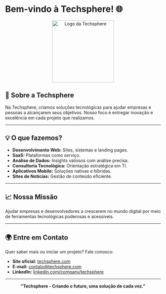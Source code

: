 # Bem-vindo à Techsphere! 🌐

<p align="center">
  <img src="https://via.placeholder.com/200" alt="Logo da Techsphere" width="200">
</p>

## 🚀 Sobre a Techsphere

Na Techsphere, criamos soluções tecnológicas para ajudar empresas e pessoas a alcançarem seus objetivos. Nosso foco é entregar inovação e excelência em cada projeto que realizamos.

---

## 💡 O que fazemos?

- **Desenvolvimento Web:** Sites, sistemas e landing pages.
- **SaaS:** Plataformas como serviço.
- **Análise de Dados:** Insights valiosos com análise precisa.
- **Consultoria Tecnológica:** Orientação estratégica em TI.
- **Aplicativos Mobile:** Soluções nativas e híbridas.
- **Sites de Notícias:** Gestão de conteúdo eficiente.

---

## 📈 Nossa Missão

Ajudar empresas e desenvolvedores a crescerem no mundo digital por meio de ferramentas tecnológicas poderosas e acessíveis.

---

## 🌍 Entre em Contato

Quer saber mais ou iniciar um projeto? Fale conosco:

- **Site oficial:** [techsphere.com](https://techsphere.com)
- **E-mail:** contato@techsphere.com
- **LinkedIn:** [linkedin.com/company/techsphere](https://linkedin.com/company/techsphere)

---

<p align="center">
  <b>"Techsphere - Criando o futuro, uma solução de cada vez."</b>
</p>
